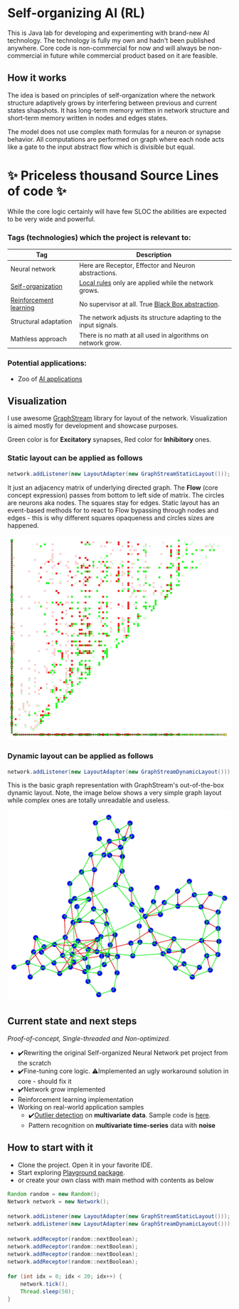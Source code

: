 # Self-organizing AI (RL)
This is Java lab for developing and experimenting with brand-new AI technology.
The technology is fully my own and hadn't been published anywhere.
Core code is non-commercial for now and will always be non-commercial in future while commercial product based on it are feasible.

## How it works

The idea is based on principles of self-organization where the network structure adaptively grows by interfering between previous and current states shapshots. It has long-term memory written in network structure and short-term memory written in nodes and edges states. 

The model does not use complex math formulas for a neuron or synapse behavior. All computations are performed on graph where each node acts like a gate to the input abstract flow which is divisible but equal.

# ✨ Priceless thousand Source Lines of code ✨

While the core logic certainly will have few SLOC the abilities are expected to be very wide and powerful.

### Tags (technologies) which the project is relevant to:

| Tag | Description |
| --- | --- |
| Neural network | Here are Receptor, Effector and Neuron abstractions. |
| [Self-organization](https://en.wikipedia.org/wiki/Self-organization) | [Local rules](https://en.wikipedia.org/wiki/Cellular_automaton) only are applied while the network grows. |
| [Reinforcement learning](https://en.wikipedia.org/wiki/Reinforcement_learning) | No supervisor at all. True [Black Box abstraction](https://en.wikipedia.org/wiki/Black_box). |
| Structural adaptation | The network adjusts its structure adapting to the input signals. |
| Mathless approach | There is no math at all used in algorithms on network grow. |

### Potential applications:

- Zoo of [AI applications](https://en.wikipedia.org/wiki/Applications_of_artificial_intelligence)

## Visualization

I use awesome [GraphStream](https://graphstream-project.org/) library for layout of the network.
Visualization is aimed mostly for development and showcase purposes. 

Green color is for **Excitatory** synapses, Red color for **Inhibitory** ones. 

### Static layout can be applied as follows

``` java 
network.addListener(new LayoutAdapter(new GraphStreamStaticLayout()));
```
It just an adjacency matrix of underlying directed graph. The **Flow** (core concept expression) passes from bottom to left side of matrix. 
The circles are neurons aka nodes. The squares stay for edges.
Static layout has an event-based methods for to react to Flow bypassing through nodes and edges - 
this is why different squares opaqueness and circles sizes are happened.

![Alt text](src/main/resources/git/scr1.jpg?raw=true "Static layout")

### Dynamic layout can be applied as follows

``` java 
network.addListener(new LayoutAdapter(new GraphStreamDynamicLayout()));
```

This is the basic graph representation with GraphStream's out-of-the-box dynamic layout. Note, the image below shows a very simple graph layout while complex ones are totally unreadable and useless. 

![Alt text](src/main/resources/git/scr2.jpg?raw=true "Dynamic layout")

## Current state and next steps

_Proof-of-concept, Single-threaded and Non-optimized._

- ✔️Rewriting the original Self-organized Neural Network pet project from the scratch
- ✔️Fine-tuning core logic. ⚠️Implemented an ugly workaround solution in core - should fix it
- ✔️Network grow implemented 
- Reinforcement learning implementation
- Working on real-world application samples
  - ✔️[Outlier detection](https://en.wikipedia.org/wiki/Anomaly_detection) on **multivariate data**. Sample code is [here](https://github.com/sturex/sonn/blob/master/src/main/java/samples/OutlierDetectionSample.java).
  - Pattern recognition on **multivariate time-series** data with **noise**


## How to start with it

- Clone the project. Open it in your favorite IDE.
- Start exploring [Playground package](https://github.com/sturex/sonn/tree/master/src/main/java/playground).
- or create your own class with main method with contents as below



``` java
Random random = new Random();
Network network = new Network();

network.addListener(new LayoutAdapter(new GraphStreamStaticLayout()));
network.addListener(new LayoutAdapter(new GraphStreamDynamicLayout()));

network.addReceptor(random::nextBoolean);
network.addReceptor(random::nextBoolean);
network.addReceptor(random::nextBoolean);
network.addReceptor(random::nextBoolean);

for (int idx = 0; idx < 20; idx++) {
    network.tick();
    Thread.sleep(50);
}
```

